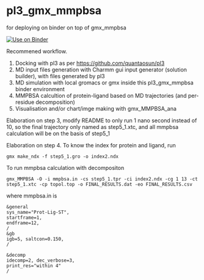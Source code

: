 # pl3_gmx_mmpbsa
for deploying on binder on top of gmx_mmpbsa

[![Use on Binder](https://mybinder.org/badge_logo.svg)](https://mybinder.org/v2/gh/quantaosun/pl3_gmx_mmpbsa/HEAD)

Recommened workflow.
1. Docking with pl3 as per https://github.com/quantaosun/pl3
2. MD input files generation with Charmm gui input generator (solution builder), with files generated by pl3
3. MD simulation with local gromacs or gmx inside this pl3_gmx_mmpbsa binder environment
4. MMPBSA calcultion of protein-ligand based on MD trajectories (and per-residue decomposition)
5. Visualisation and/or chart/imge making with gmx_MMPBSA_ana 



Elaboration on step 3, modify README to only run 1 nano second instead of 10, so the final trajectory only named as step5_1.xtc, and all mmpbsa calculation will be on the basis of step5_1


Elaboration on step 4. To know the index for protein and ligand, run

```
gmx make_ndx -f step5_1.gro -o index2.ndx

```

To run mmpbsa calculation with decompositon 

```
gmx_MMPBSA -O -i mmpbsa.in -cs step5_1.tpr -ci index2.ndx -cg 1 13 -ct step5_1.xtc -cp topol.top -o FINAL_RESULTS.dat -eo FINAL_RESULTS.csv

```
where mmpbsa.in is 

```
&general
sys_name="Prot-Lig-ST",
startframe=1,
endframe=12,
/
&gb
igb=5, saltcon=0.150,
/

&decomp
idecomp=2, dec_verbose=3,
print_res="within 4"
/
```

